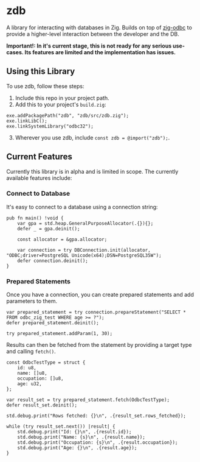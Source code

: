 # zdb

A library for interacting with databases in Zig. Builds on top of [zig-odbc](https://github.com/mjoerussell/zig-odbc) to provide a higher-level
interaction between the developer and the DB.

**Important!: In it's current stage, this is not ready for any serious use-cases. Its features are limited and the implementation has issues.**

## Using this Library

To use zdb, follow these steps:

1. Include this repo in your project path.
2. Add this to your project's `build.zig`:

```zig
exe.addPackagePath("zdb", "zdb/src/zdb.zig");
exe.linkLibC();
exe.linkSystemLibrary("odbc32");
```

3. Wherever you use zdb, include `const zdb = @import("zdb");`.

## Current Features

Currently this library is in alpha and is limited in scope. The currently available features include:

### Connect to Database

It's easy to connect to a database using a connection string:

```zig
pub fn main() !void {
    var gpa = std.heap.GeneralPurposeAllocator(.{}){};
    defer _ = gpa.deinit();

    const allocator = &gpa.allocator;

    var connection = try DBConnection.init(allocator, "ODBC;driver=PostgreSQL Unicode(x64);DSN=PostgreSQL35W");
    defer connection.deinit();
}
```

### Prepared Statements

Once you have a connection, you can create prepared statements and add parameters to them.

```zig
var prepared_statement = try connection.prepareStatement("SELECT * FROM odbc_zig_test WHERE age >= ?");
defer prepared_statement.deinit();

try prepared_statement.addParam(1, 30);
```

Results can then be fetched from the statement by providing a target type and calling `fetch()`.

```zig
const OdbcTestType = struct {
    id: u8,
    name: []u8,
    occupation: []u8,
    age: u32,
};

var result_set = try prepared_statement.fetch(OdbcTestType);
defer result_set.deinit();

std.debug.print("Rows fetched: {}\n", .{result_set.rows_fetched});

while (try result_set.next()) |result| {
    std.debug.print("Id: {}\n", .{result.id});
    std.debug.print("Name: {s}\n", .{result.name});
    std.debug.print("Occupation: {s}\n", .{result.occupation});
    std.debug.print("Age: {}\n", .{result.age});
}
```
